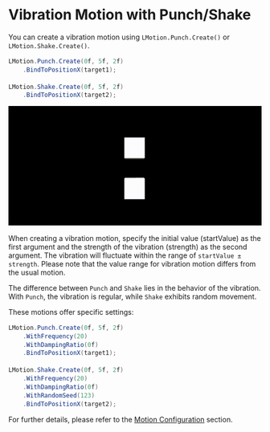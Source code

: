 # Vibration Motion with Punch/Shake

You can create a vibration motion using `LMotion.Punch.Create()` or `LMotion.Shake.Create()`.

```cs
LMotion.Punch.Create(0f, 5f, 2f)
    .BindToPositionX(target1);

LMotion.Shake.Create(0f, 5f, 2f)
    .BindToPositionX(target2);
```

![gif-img](../../images/punch-shake-motion.gif)

When creating a vibration motion, specify the initial value (startValue) as the first argument and the strength of the vibration (strength) as the second argument. The vibration will fluctuate within the range of `startValue ± strength`. Please note that the value range for vibration motion differs from the usual motion.

The difference between `Punch` and `Shake` lies in the behavior of the vibration. With `Punch`, the vibration is regular, while `Shake` exhibits random movement.

These motions offer specific settings:

```cs
LMotion.Punch.Create(0f, 5f, 2f)
    .WithFrequency(20)
    .WithDampingRatio(0f)
    .BindToPositionX(target1);

LMotion.Shake.Create(0f, 5f, 2f)
    .WithFrequency(20)
    .WithDampingRatio(0f)
    .WithRandomSeed(123)
    .BindToPositionX(target2);
```

For further details, please refer to the [Motion Configuration](motion-configuration.md) section.